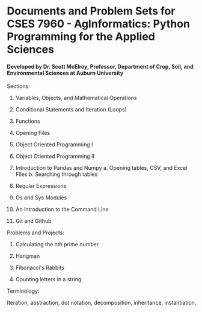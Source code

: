 # Documents and Problem Sets for CSES 7960 - AgInformatics: Python Programming for the Applied Sciences

#### Developed by Dr. Scott McElroy, Professor, Department of Crop, Soil, and Environmental Sciences at Auburn University

Sections:

1.  Variables, Objects, and Mathematical Operations

2.  Conditional Statements and Iteration (Loops)

3.  Functions

4.  Opening Files

5.  Object Oriented Programming I

6.  Object Oriented Programming II

7.  Introduction to Pandas and Numpy
	a.  Opening tables, CSV, and Excel Files 
	b.  Searching through tables

8.  Regular Expressions

9.  Os and Sys Modules

10.  An Introduction to the Command Line

11.  Git and Github



Problems and Projects:

1.  Calculating the nth prime number

2.  Hangman

3.  Fibonacci's Rabbits

4.  Counting letters in a string


Terminology:

Iteration, abstraction, dot notation, decomposition, inheritance, instantiation, 